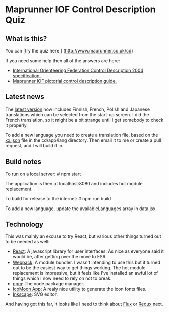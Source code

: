 # Maprunner IOF Control Description Quiz

## What is this?

You can [try the quiz here.] (http://www.maprunner.co.uk/cd)

If you need some help then all of the answers are here:

* [International Orienteering Federation Control Description 2004 specification.](http://orienteering.org/wp-content/uploads/2010/12/IOF-Control-Descriptions-2004.pdf)
* [Maprunner IOF pictorial control description guide.](http://www.maprunner.co.uk/?page_id=79)

## Latest news
The [latest version](http://www.maprunner.co.uk/cd) now includes Finnish, French, Polish and Japanese translations which can be selected from the start-up screen. I did the French translation, so it might be a bit strange until I get somebody to check it properly.

To add a new language you need to create a translation file, based on the [xx.json](https://github.com/Maprunner/cd/blob/master/app/lang/xx.json) file in the cd/app/lang directory. Then email it to me or create a pull request, and I will build it in.

## Build notes

To run on a local server: # npm start

The application is then at localhost:8080 and includes hot module replacement.

To build for release to the internet: # npm run build

To add a new language, update the availableLanguages array in data.jsx.

## Technology
This was mainly an excuse to try React, but various other things turned out to be needed as well:

* [React](https://facebook.github.io/react/index.html): A javascript library for user interfaces. As nice as
everyone said it would be, after getting over the move to ES6.
* [Webpack](https://webpack.github.io/): A module bundler. I wasn't intending to use this but it
turned out to be the easiest way to get things working. The hot module replacement is impressive, but it feels like I've installed
an awful lot of things which I now need to rely on not to break.
* [npm](https://www.npmjs.com/): The node package manager.
* [IcoMoon App](https://icomoon.io/app/#/select): A realy nice utility to generate the icon fonts files.
* [Inkscape](https://inkscape.org/en/): SVG editor.

And having got this far, it looks like I need to think about [Flux](https://facebook.github.io/flux/)
or [Redux](https://github.com/rackt/redux) next.
